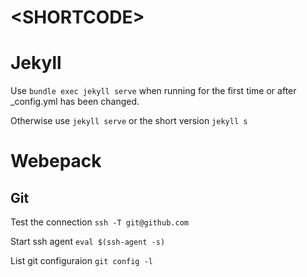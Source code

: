 # \<SHORTCODE>



# Jekyll

Use `bundle exec jekyll serve` when running for the first time or after _config.yml has been changed.

Otherwise use `jekyll serve` or the short version `jekyll s`

# Webepack 

## Git 

Test the connection `ssh -T git@github.com`

Start ssh agent `eval $(ssh-agent -s)`

List git configuraion `git config -l`